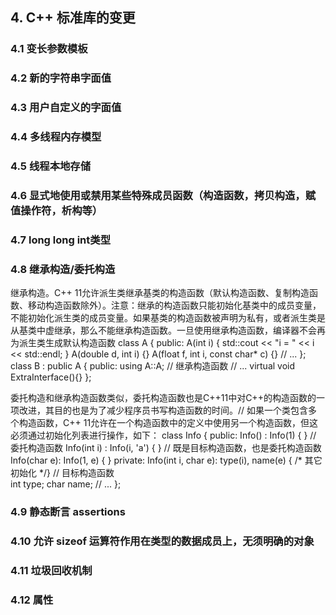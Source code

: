 ﻿## __4. C++ 标准库的变更__ ##

### 4.1 变长参数模板 ###

### 4.2 新的字符串字面值 ###

### 4.3 用户自定义的字面值 ###

### 4.4 多线程内存模型 ###

### 4.5 线程本地存储 ###

### 4.6 显式地使用或禁用某些特殊成员函数（构造函数，拷贝构造，赋值操作符，析构等） ###

### 4.7 long long int类型 ###

### 4.8 继承构造/委托构造 ###

继承构造。C++ 11允许派生类继承基类的构造函数（默认构造函数、复制构造函数、移动构造函数除外）。注意：继承的构造函数只能初始化基类中的成员变量，不能初始化派生类的成员变量。如果基类的构造函数被声明为私有，或者派生类是从基类中虚继承，那么不能继承构造函数。一旦使用继承构造函数，编译器不会再为派生类生成默认构造函数
  class A
  {
  public:
      A(int i) { std::cout << "i = " << i << std::endl; }
      A(double d, int i) {}
      A(float f, int i, const char* c) {}
      // ...
  };
  class B : public A
  {
  public:
      using A::A; // 继承构造函数
      // ...
      virtual void ExtraInterface(){}
  };
  
委托构造和继承构造函数类似，委托构造函数也是C++11中对C++的构造函数的一项改进，其目的也是为了减少程序员书写构造函数的时间。// 如果一个类包含多个构造函数，C++ 11允许在一个构造函数中的定义中使用另一个构造函数，但这必须通过初始化列表进行操作，如下：
  class Info
  {
  public:
      Info() : Info(1) { }    // 委托构造函数
      Info(int i) : Info(i, 'a') { } // 既是目标构造函数，也是委托构造函数
      Info(char e): Info(1, e) { }
  private:
      Info(int i, char e): type(i), name(e) { /\* 其它初始化 \*/} // 目标构造函数      
      int  type;
      char name;
      // ...
  };

### 4.9 静态断言 assertions ###

### 4.10 允许 sizeof 运算符作用在类型的数据成员上，无须明确的对象 ###

### 4.11 垃圾回收机制 ###

### 4.12 属性 ###


